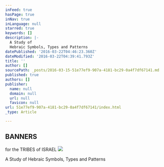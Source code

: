 ```yaml
---
inFeed: true
hasPage: true
inNav: true
inLanguage: null
starred: true
keywords: []
description: |-
  A Study of
  Hebraic Symbols, Types and Patterns
datePublished: '2016-03-22T04:46:23.360Z'
dateModified: '2016-03-22T04:39:41.793Z'
title: ''
author: []
sourcePath: _posts/2016-03-15-51e77ef9-907a-4181-bc29-0a4f7df67141.md
published: true
authors: []
publisher:
  name: null
  domain: null
  url: null
  favicon: null
url: 51e77ef9-907a-4181-bc29-0a4f7df67141/index.html
_type: Article

---
```

## BANNERS
for the
TRIBES of ISRAEL
![](https://the-grid-user-content.s3-us-west-2.amazonaws.com/450c6fc0-b5f6-4874-9420-602426194d3a.jpg)

A Study of
Hebraic Symbols, Types and Patterns